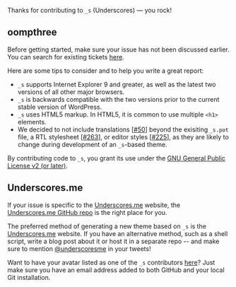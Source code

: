 Thanks for contributing to `_s` (Underscores) — you rock!

## oompthree
Before getting started, make sure your issue has not been discussed earlier. You can search for existing tickets [here](https://github.com/Automattic/_s/search).

Here are some tips to consider and to help you write a great report:

* `_s` supports Internet Explorer 9 and greater, as well as the latest two versions of all other major browsers.
* `_s` is backwards compatible with the two versions prior to the current stable version of WordPress.
* `_s` uses HTML5 markup. In HTML5, it is common to use multiple `<h1>` elements.
* We decided to not include translations [[#50](https://github.com/Automattic/_s/pull/50)] beyond the exisiting `_s.pot` file, a RTL stylesheet [[#263](https://github.com/Automattic/_s/pull/263)], or editor styles [[#225](https://github.com/Automattic/_s/pull/225)], as they are likely to change during development of an `_s`-based theme.

By contributing code to `_s`, you grant its use under the [GNU General Public License v2 (or later)](http://www.gnu.org/licenses/gpl-2.0.html).

## Underscores.me
If your issue is specific to the [Underscores.me](http://underscores.me) website, the [Underscores.me GitHub repo](https://github.com/Automattic/underscores.me) is the right place for you.

The preferred method of generating a new theme based on `_s` is the [Underscores.me](http://underscores.me) website. If you have an alternative method, such as a shell script, write a blog post about it or host it in a separate repo -- and make sure to mention [@underscoresme](https://twitter.com/underscoresme) in your tweets!

Want to have your avatar listed as one of the `_s` contributors [here](http://underscores.me/#contribute)? Just make sure you have an email address added to both GitHub and your local Git installation.

